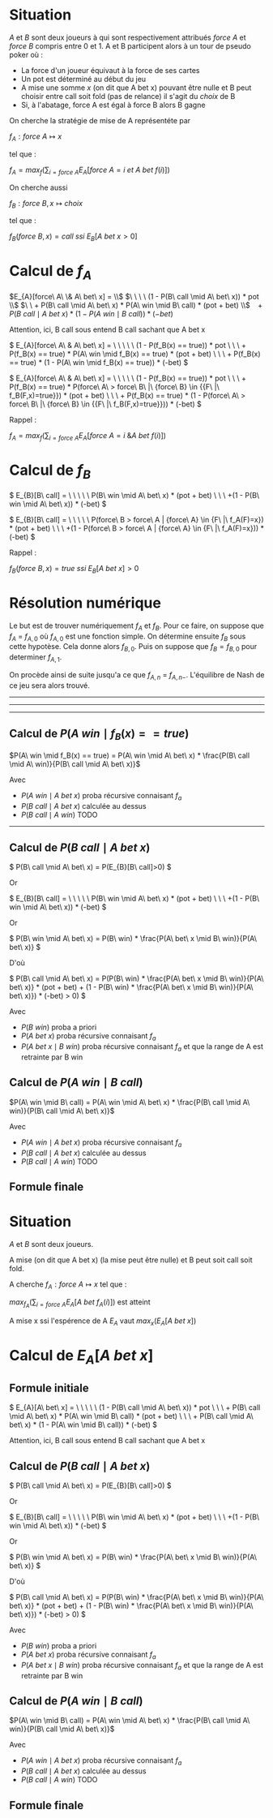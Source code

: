 # Situation

*A* et *B* sont deux joueurs à qui sont respectivement attribués *force A* et *force B* compris entre 0 et 1.
A et B participent alors à un tour de pseudo poker où :
- La force d'un joueur équivaut à la force de ses cartes
- Un pot est déterminé au début du jeu
- A mise une somme *x* (on dit que A bet x) pouvant être nulle et B peut choisir entre call soit fold (pas de relance) il s'agit du *choix* de B
- Si, à l'abatage, force A est égal à force B alors B gagne

On cherche la stratégie de mise de A représentéte par 

$f_A : force\ A \mapsto x$

tel que :

$f_A = max_{f}(\sum_{i = force\ A} E_{A}[force\ A=i\ et \ A\ bet\ f(i)])$

On cherche aussi 

$f_B : force\ B, x \mapsto choix$

tel que :

$f_B(force\ B, x) = call\ ssi\ E_{B}[A\ bet\ x > 0]$


# Calcul de $f_A$

$E_{A}[force\ A\ \& A\ bet\ x] =                                      \\$
$\ \ \ \ (1 - P(B\ call \mid A\ bet\ x)) * pot                           \\$
$\ \ + P(B\ call \mid A\ bet\ x) * P(A\ win \mid B\ call) * (pot + bet)  \\$
$\ \ + P(B\ call \mid A\ bet\ x) * (1 - P(A\ win \mid B\ call)) * (-bet)$

Attention, ici, B call sous entend B call sachant que A bet x

$
E_{A}[force\ A\ \& A\ bet\ x] =                                                                   \\
\ \ \ \ (1 - P(f_B(x) == true)) * pot                           \\
\ \ + P(f_B(x) == true) * P(A\ win \mid f_B(x) == true) * (pot + bet)  \\
\ \ + P(f_B(x) == true) * (1 - P(A\ win \mid f_B(x) == true)) * (-bet)
$

$
E_{A}[force\ A\ \& A\ bet\ x] =                                                                   \\
\ \ \ \ (1 - P(f_B(x) == true)) * pot                           \\
\ \ + P(f_B(x) == true) * P(force\ A\ > force\ B\ |\ {force\ B} \in {\{F\ |\ f_B(F,x)=true\}}) * (pot + bet)  \\
\ \ + P(f_B(x) == true) * (1 - P(force\ A\ > force\ B\ |\ {force\ B} \in {\{F\ |\ f_B(F,x)=true\}})) * (-bet)
$

Rappel :

$f_A = max_{f}(\sum_{i = force\ A} E_{A}[force\ A=i\ \& A\ bet\ f(i)])$


# Calcul de $f_B$

$
E_{B}[B\ call] =                                           \\
            \ \ \ \ P(B\ win \mid A\ bet\ x) * (pot + bet) \\
            \ \ +(1 - P(B\ win \mid A\ bet\ x)) * (-bet)
$

$
E_{B}[B\ call] =                                           \\
            \ \ \ \ P(force\ B > force\ A | {force\ A} \in \{F\ |\ f_A(F)=x\}) * (pot + bet) \\
            \ \ +(1 - P(force\ B > force\ A | {force\ A} \in \{F\ |\ f_A(F)=x\})) * (-bet)
$

Rappel :

$f_B(force\ B, x) = true\ ssi\ E_{B}[A\ bet\ x] > 0$

# Résolution numérique

Le but est de trouver numériquement $f_A$ et $f_B$.
Pour ce faire, on suppose que $f_A$ = $f_{A,0}$ où $f_{A,0}$ est une fonction simple.
On détermine ensuite $f_B$ sous cette hypotèse.
Cela donne alors $f_{B,0}$. Puis on suppose que $f_B = f_{B,0}$ pour determiner $f_{A,1}$.

On procède ainsi de suite jusqu'a ce que $f_{A,n}$ = $f_{A,n-}$. L'équilibre de Nash de ce jeu sera alors trouvé.

--------------------------------------------------------------------

--------------------------------------------------------------------

--------------------------------------------------------------------







## Calcul de $P(A\ win \mid f_B(x) == true)$

$P(A\ win \mid f_B(x) == true) = P(A\ win \mid A\ bet\ x) * \frac{P(B\ call \mid A\ win)}{P(B\ call \mid A\ bet\ x)}$

Avec

- $P(A\ win \mid A\ bet\ x)$ proba récursive connaisant $f_a$
- $P(B\ call \mid A\ bet\ x)$ calculée au dessus
- $P(B\ call \mid A\ win)$ TODO









------------------------------
## Calcul de $P(B\ call \mid A\ bet\ x)$

$
P(B\ call \mid A\ bet\ x) = P(E_{B}[B\ call]>0)
$

Or 

$
E_{B}[B\ call] =                                           \\
            \ \ \ \ P(B\ win \mid A\ bet\ x) * (pot + bet) \\
            \ \ +(1 - P(B\ win \mid A\ bet\ x)) * (-bet)
$

Or

$
P(B\ win \mid A\ bet\ x) = P(B\ win) * \frac{P(A\ bet\ x \mid B\ win)}{P(A\ bet\ x)}
$

D'où

$
P(B\ call \mid A\ bet\ x) = P(P(B\ win) * \frac{P(A\ bet\ x \mid B\ win)}{P(A\ bet\ x)} * (pot + bet) + (1 - P(B\ win) * \frac{P(A\ bet\ x \mid B\ win)}{P(A\ bet\ x)}) * (-bet) > 0)
$

Avec

- $P(B\ win)$ proba a priori
- $P(A\ bet\ x)$ proba récursive connaisant $f_a$
- $P(A\ bet\ x \mid B\ win)$ proba récursive connaisant $f_a$ et que la range de A est retrainte par B win

## Calcul de $P(A\ win \mid B\ call)$

$P(A\ win \mid B\ call) = P(A\ win \mid A\ bet\ x) * \frac{P(B\ call \mid A\ win)}{P(B\ call \mid A\ bet\ x)}$

Avec

- $P(A\ win \mid A\ bet\ x)$ proba récursive connaisant $f_a$
- $P(B\ call \mid A\ bet\ x)$ calculée au dessus
- $P(B\ call \mid A\ win)$ TODO

## Formule finale





# Situation

*A* et *B* sont deux joueurs.

A mise (on dit que A bet x) (la mise peut être nulle) et B peut soit call soit fold.

A cherche $f_A : force\ A \mapsto x$ tel que :

$max_{f_A}(\sum_{i = force\ A} E_{A}[A\ bet\ f_A(i)])$ est atteint

A mise x ssi l'espérence de A $E_{A}$ vaut $max_{x}(E_{A}[A\ bet\ x])$

# Calcul de $E_{A}[A\ bet\ x]$

## Formule initiale

$
E_{A}[A\ bet\ x] =                                                                  \\
            \ \ \ \ (1 - P(B\ call \mid A\ bet\ x)) * pot                           \\
            \ \ + P(B\ call \mid A\ bet\ x) * P(A\ win \mid B\ call) * (pot + bet)  \\
            \ \ + P(B\ call \mid A\ bet\ x) * (1 - P(A\ win \mid B\ call)) * (-bet)
$

Attention, ici, B call sous entend B call sachant que A bet x

## Calcul de $P(B\ call \mid A\ bet\ x)$

$
P(B\ call \mid A\ bet\ x) = P(E_{B}[B\ call]>0)
$

Or 

$
E_{B}[B\ call] =                                           \\
            \ \ \ \ P(B\ win \mid A\ bet\ x) * (pot + bet) \\
            \ \ +(1 - P(B\ win \mid A\ bet\ x)) * (-bet)
$

Or

$
P(B\ win \mid A\ bet\ x) = P(B\ win) * \frac{P(A\ bet\ x \mid B\ win)}{P(A\ bet\ x)}
$

D'où

$
P(B\ call \mid A\ bet\ x) = P(P(B\ win) * \frac{P(A\ bet\ x \mid B\ win)}{P(A\ bet\ x)} * (pot + bet) + (1 - P(B\ win) * \frac{P(A\ bet\ x \mid B\ win)}{P(A\ bet\ x)}) * (-bet) > 0)
$

Avec

- $P(B\ win)$ proba a priori
- $P(A\ bet\ x)$ proba récursive connaisant $f_a$
- $P(A\ bet\ x \mid B\ win)$ proba récursive connaisant $f_a$ et que la range de A est retrainte par B win

## Calcul de $P(A\ win \mid B\ call)$

$P(A\ win \mid B\ call) = P(A\ win \mid A\ bet\ x) * \frac{P(B\ call \mid A\ win)}{P(B\ call \mid A\ bet\ x)}$

Avec

- $P(A\ win \mid A\ bet\ x)$ proba récursive connaisant $f_a$
- $P(B\ call \mid A\ bet\ x)$ calculée au dessus
- $P(B\ call \mid A\ win)$ TODO

## Formule finale

